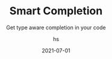 ---
date: 2021-07-01
title: Smart Completion
technologies: [java]
topics: [editing]
author: hs
subtitle: Get type aware completion in your code 
thumbnail: ./thumbnail.png
cardThumbnail: ./card.png
shortVideo:
  poster: ./tip.png
  url: https://youtu.be/cKF-HXaNIYE
seealso:
- title: IntelliJ IDEA Help - Type matching completion
  href: https://www.jetbrains.com/help/idea/auto-completing-code.html#smart_type_matching_completion
leadin: |
  Press **⌃⇧␣** (macOS), **Ctrl+Shift+Space** (Windows/Linux) to invoke smart completion. If the type can be determined then the list of suggestions will be filtered to the correct type.

  Here are some places you can use it:
  - In the right part of assignment statements
  - In variable initializers 
  - In return statements
  - In the list of arguments of a method call
  - After the new keyword in an object declaration
  - In chained expressions
 
---